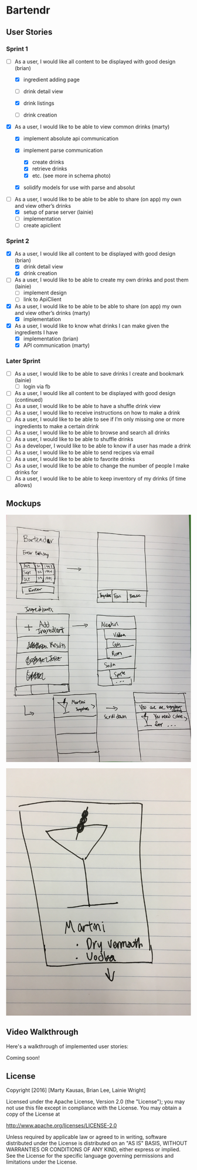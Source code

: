# Bartendr 

## User Stories

### Sprint 1
- [ ] As a user, I would like all content to be displayed with good design (brian)
    - [X] ingredient adding page 
    - [ ] drink detail view 
    - [X] drink listings 
    - [ ] drink creation


- [X] As a user, I would like to be able to view common drinks (marty)
    - [X] implement absolute api communication
    - [X] implement parse communication
        - [X] create drinks
        - [X] retrieve drinks
        - [X] etc. (see more in schema photo)
    - [X] solidify models for use with parse and absolut



- [ ] As a user, I would like to be able to be able to share (on app) my own and view other’s drinks
    - [X] setup of parse server (lainie) 
    - [ ] implementation 
    - [ ] create apiclient

### Sprint 2
- [X] As a user, I would like all content to be displayed with good design (brian)
    - [X] drink detail view 
    - [X] drink creation

- [ ] As a user, I would like to be able to create my own drinks and post them (lainie)
    - [ ] implement design
    - [ ] link to ApiClient

- [X] As a user, I would like to be able to be able to share (on app) my own and view other’s drinks (marty)
    - [X] implementation 

- [X] As a user, I would like to know what drinks I can make given the ingredients I have
    - [X] implementation (brian)
    - [X] API communication (marty)

### Later Sprint 

- [ ] As a user, I would like to be able to save drinks I create and bookmark (lainie) 
    - [ ] login via fb

- [ ] As a user, I would like all content to be displayed with good design (continued)
- [ ] As a user, I would like to be able to have a shuffle drink view
- [ ] As a user, I would like to receive instructions on how to make a drink
- [ ] As a user, I would like to be able to see if I’m only missing one or more ingredients to make a certain drink
- [ ] As a user, I would like to be able to browse and search all drinks
- [ ] As a user, I would like to be able to shuffle drinks 
- [ ] As a developer, I would like to be able to know if a user has made a drink
- [ ] As a user, I would like to be able to send recipes via email
- [ ] As a user, I would like to be able to favorite drinks
- [ ] As a user, I would like to be able to change the number of people I make drinks for
- [ ] As a user, I would like to be able to keep inventory of my drinks (if time allows)

## Mockups

![alt tag](https://raw.githubusercontent.com/FoodForThought4/Bartender/master/mockups/full_wireframe.JPG "Mockup Image 1") 

![alt tag](https://raw.githubusercontent.com/FoodForThought4/Bartender/master/mockups/single_drink.JPG "Mockup Image 2") 

## Video Walkthrough 

Here's a walkthrough of implemented user stories:

Coming soon!
<!-- ![alt tag](https://raw.githubusercontent.com/mkausas/Yelp/master/demo.gif "Video Walkthrough") 

GIF created with [LiceCap](http://www.cockos.com/licecap/). -->

## License

Copyright [2016] [Marty Kausas, Brian Lee, Lainie Wright]

Licensed under the Apache License, Version 2.0 (the "License");
you may not use this file except in compliance with the License.
You may obtain a copy of the License at

http://www.apache.org/licenses/LICENSE-2.0

Unless required by applicable law or agreed to in writing, software
distributed under the License is distributed on an "AS IS" BASIS,
WITHOUT WARRANTIES OR CONDITIONS OF ANY KIND, either express or implied.
See the License for the specific language governing permissions and
limitations under the License.
